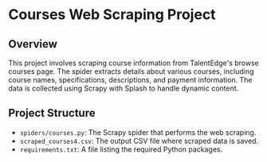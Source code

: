 # Courses Web Scraping Project

## Overview

This project involves scraping course information from TalentEdge's browse courses page. The spider extracts details about various courses, including course names, specifications, descriptions, and payment information. The data is collected using Scrapy with Splash to handle dynamic content.

## Project Structure

- `spiders/courses.py`: The Scrapy spider that performs the web scraping.
- `scraped_courses4.csv`: The output CSV file where scraped data is saved.
- `requirements.txt`: A file listing the required Python packages.

